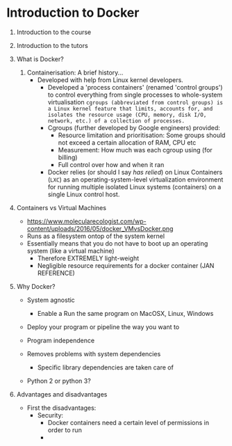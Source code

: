 # Introduction to Docker

1. Introduction to the course
2. Introduction to the tutors

3. What is Docker?
    1. Containerisation: A brief history...
        - Developed with help from Linux kernel developers.
            - Developed a 'process containers' (renamed 'control groups') to control everything from single processes to whole-system virtualisation
                ```cgroups (abbreviated from control groups) is a Linux kernel feature that limits, accounts for, and isolates the resource usage (CPU, memory, disk I/O, network, etc.) of a collection of processes.```
            - Cgroups (further developed by Google engineers) provided:
                - Resource limitation and prioritisation: Some groups should not exceed a certain allocation of RAM, CPU etc
                - Measurement: How much was each cgroup using (for billing)
                - Full control over how and when it ran
            - Docker relies (or should I say _has relied_) on Linux Containers (`LXC`) as an operating-system-level virtualization environment for running multiple isolated Linux systems (containers) on a single Linux control host.

4. Containers vs Virtual Machines
    - https://www.molecularecologist.com/wp-content/uploads/2016/05/docker_VMvsDocker.png
    - Runs as a filesystem ontop of the system kernel
    - Essentially means that you do not have to boot up an operating system (like a virtual machine)
        - Therefore EXTREMELY light-weight
        - Negligible resource requirements for a docker container (JAN REFERENCE)

4. Why Docker?
    - System agnostic
        - Enable a Run the same program on MacOSX, Linux, Windows
    - Deploy your program or pipeline the way you want to
    - Program independence

    - Removes problems with system dependencies
        - Specific library dependencies are taken care of
    - Python 2 or python 3?

5. Advantages and disadvantages
    - First the disadvantages:
        - Security:
            - Docker containers need a certain level of permissions in order to run
            -
